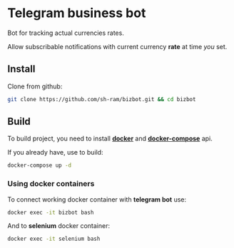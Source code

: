 # Telegram business bot
 Bot for tracking actual currencies rates.

 Allow subscribable notifications with current currency <b>rate</b> at time <i>you</i> set.
 
## Install

Clone from github:

```sh
git clone https://github.com/sh-ram/bizbot.git && cd bizbot
```

## Build


To build project, you need to install 
<b>[docker](https://docs.docker.com/engine/install/)</b> and 
<b>[docker-compose](https://docs.docker.com/compose/install/)</b> api.

If you already have, use to build:

```sh
docker-compose up -d
```

### Using docker containers

To connect working docker container with <b>telegram bot</b> use:

```sh
docker exec -it bizbot bash
```
And to <b>selenium</b> docker container:

```sh
docker exec -it selenium bash
```
